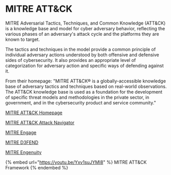 # MITRE ATT\&CK

MITRE Adversarial Tactics, Techniques, and Common Knowledge (ATT\&CK) is a knowledge base and model for cyber adversary behavior, reflecting the various phases of an adversary's attack cycle and the platforms they are known to target.

The tactics and techniques in the model provide a common principle of individual adversary actions understood by both offensive and defensive sides of cybersecurity. It also provides an appropriate level of categorization for adversary action and specific ways of defending against it.

From their homepage: "MITRE ATT\&CK® is a globally-accessible knowledge base of adversary tactics and techniques based on real-world observations. The ATT\&CK knowledge base is used as a foundation for the development of specific threat models and methodologies in the private sector, in government, and in the cybersecurity product and service community."



[MITRE ATT\&CK Homepage](https://attack.mitre.org/)

[MITRE ATT\&CK Attack Navigator](https://mitre-attack.github.io/attack-navigator/)

[MITRE Engage](https://engage.mitre.org/)

[MITRE D3FEND](https://d3fend.mitre.org/)

[MITRE Engenuity](https://mitre-engenuity.org/)

{% embed url="https://youtu.be/Yxv1suJYMI8" %}
MITRE ATT\&CK Framework
{% endembed %}


